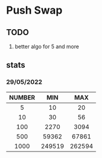 # Push Swap

## TODO

1. better algo for 5 and more

## stats

### 29/05/2022

|NUMBER|MIN   |MAX   |
|:----:|:----:|:----:|
|5     |10    |20    |
|10    |30    |56    |
|100   |2270  |3094  |
|500   |59362 |67861 |
|1000  |249519|262594|
